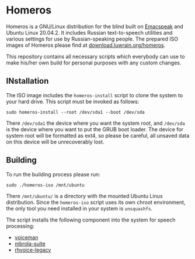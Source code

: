 
# Homeros

Homeros is a GNU/Linux distribution for the blind
built on [Emacspeak](http://emacspeak.sourceforge.net/) and Ubuntu Linux 20.04.2.
It includes Russian text-to-speech utilities and various settings for use by Russian-speaking people.
The prepared ISO images of Homeros please find at [download.luwrain.org/homeros](https://download.luwrain.org/homeros/).

This repository contains all necessary scripts which everybody can use to make his/her own build for personal purposes with any  custom changes.

## INstallation

The ISO image includes the ```homeros-install``` script
to clone the system to your hard drive.
This script must be invoked as follows:

```
sudo homeros-install --root /dev/sda1 --boot /dev/sda
```

There ```/dev/sda1``` the device where you want the system root,
and ```/dev/sda``` is the device where you want to put the GRUB boot loader.
The device for system root will be formatted as ext4,
so please be careful,
all unsaved data on this device will be unrecoverably lost.

## Building 

To run the building process please run:

```
sudo ./homeros-iso /mnt/ubuntu
```

There ```/mnt/ubuntu/``` is a directory with the mounted Ubuntu Linux distribution.
Since the ```homeros-iso``` script  uses its own chroot environment,
the only tool you need installed in your system is ```unsquashfs```.

The script installs the following component into the system for speech processing:

* [voiceman](https://github.com/marigostra/voiceman/)
* [mbrola-suite](https://github.com/marigostra/mbrola-suite/)
* [rhvoice-legacy](https://github.com/marigostra/rhvoice-legacy/)



